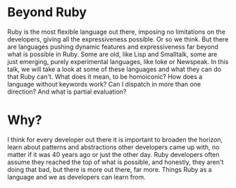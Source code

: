 # Beyond Ruby

Ruby is the most flexible language out there, imposing no limitations on the
developers, giving all the expressiveness possible. Or so we think. But there
are languages pushing dynamic features and expressiveness far beyond what is
possible in Ruby. Some are old, like Lisp and Smalltalk, some are just
emerging, purely experimental languages, like Ioke or Newspeak. In this talk,
we will take a look at some of these languages and what they can do that Ruby
can't. What does it mean, to be homoiconic? How does a language without
keywords work? Can I dispatch in more than one direction? And what is partial
evaluation?

# Why?

I think for every developer out there it is important to broaden the horizon,
learn about patterns and abstractions other developers came up with, no matter
if it was 40 years ago or just the other day. Ruby developers often assume
they reached the top of what is possible, and honestly, they aren't doing that
bad, but there is more out there, far more. Things Ruby as a language and we
as developers can learn from.
